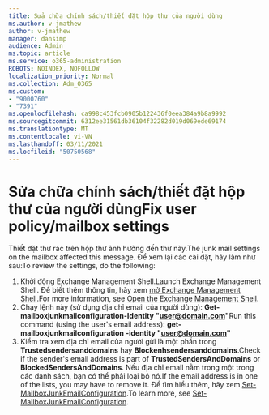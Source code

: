 ```yaml
---
title: Sửa chữa chính sách/thiết đặt hộp thư của người dùng
ms.author: v-jmathew
author: v-jmathew
manager: dansimp
audience: Admin
ms.topic: article
ms.service: o365-administration
ROBOTS: NOINDEX, NOFOLLOW
localization_priority: Normal
ms.collection: Adm_O365
ms.custom:
- "9000760"
- "7391"
ms.openlocfilehash: ca998c453fcb0905b122436f0eea384a9b8a9992
ms.sourcegitcommit: 6312ee31561db36104f32282d019d069ede69174
ms.translationtype: MT
ms.contentlocale: vi-VN
ms.lasthandoff: 03/11/2021
ms.locfileid: "50750568"
---
```

# <a name="fix-user-policymailbox-settings"></a><span data-ttu-id="1918e-102">Sửa chữa chính sách/thiết đặt hộp thư của người dùng</span><span class="sxs-lookup"><span data-stu-id="1918e-102">Fix user policy/mailbox settings</span></span>

<span data-ttu-id="1918e-103">Thiết đặt thư rác trên hộp thư ảnh hưởng đến thư này.</span><span class="sxs-lookup"><span data-stu-id="1918e-103">The junk mail settings on the mailbox affected this message.</span></span> <span data-ttu-id="1918e-104">Để xem lại các cài đặt, hãy làm như sau:</span><span class="sxs-lookup"><span data-stu-id="1918e-104">To review the settings, do the following:</span></span>

1. <span data-ttu-id="1918e-105">Khởi động Exchange Management Shell.</span><span class="sxs-lookup"><span data-stu-id="1918e-105">Launch Exchange Management Shell.</span></span> <span data-ttu-id="1918e-106">Để biết thêm thông tin, hãy xem [mở Exchange Management Shell](https://go.microsoft.com/fwlink/?linkid=2101432).</span><span class="sxs-lookup"><span data-stu-id="1918e-106">For more information, see [Open the Exchange Management Shell](https://go.microsoft.com/fwlink/?linkid=2101432).</span></span>
2. <span data-ttu-id="1918e-107">Chạy lệnh này (sử dụng địa chỉ email của người dùng):  **Get-mailboxjunkmailconfiguration-Identity "user@domain.com"**</span><span class="sxs-lookup"><span data-stu-id="1918e-107">Run this command (using the user's email address):  **get-mailboxjunkmailconfiguration -identity "user@domain.com"**</span></span>
3. <span data-ttu-id="1918e-108">Kiểm tra xem địa chỉ email của người gửi là một phần trong **Trustedsendersanddomains** hay **Blockenhsendersanddomains**.</span><span class="sxs-lookup"><span data-stu-id="1918e-108">Check if the sender's email address is part of **TrustedSendersAndDomains** or **BlockedSendersAndDomains**.</span></span> <span data-ttu-id="1918e-109">Nếu địa chỉ email nằm trong một trong các danh sách, bạn có thể phải loại bỏ nó.</span><span class="sxs-lookup"><span data-stu-id="1918e-109">If the email address is in one of the lists, you may have to remove it.</span></span> <span data-ttu-id="1918e-110">Để tìm hiểu thêm, hãy xem [Set-MailboxJunkEmailConfiguration](https://go.microsoft.com/fwlink/?linkid=2101047).</span><span class="sxs-lookup"><span data-stu-id="1918e-110">To learn more, see [Set-MailboxJunkEmailConfiguration](https://go.microsoft.com/fwlink/?linkid=2101047).</span></span>

